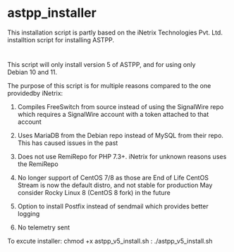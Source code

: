 # astpp_installer
This installation script is partly based on the iNetrix Technologies Pvt. Ltd. installtion script for installing ASTPP.
#
This script will only install version 5 of ASTPP, and for using only  
Debian 10 and 11.

The purpose of this script is for multiple reasons compared to the one providedby iNetrix:

 1) Compiles FreeSwitch from source instead of using the SignalWire repo 
    which requires a SignalWire account with a token attached to that account

 2) Uses MariaDB from the Debian repo instead of MySQL from their repo.
    This has caused issues in the past

 3) Does not use RemiRepo for PHP 7.3+. iNetrix for unknown reasons uses the RemiRepo  

 4) No longer support of CentOS 7/8 as those are End of Life
    CentOS Stream is now the default distro, and not stable for production
    May consider Rocky Linux 8 (CentOS 8 fork) in the future

 5) Option to install Postfix instead of sendmail which provides better logging

 6) No telemetry sent



To excute installer: chmod +x astpp_v5_install.sh
                   : ./astpp_v5_install.sh



